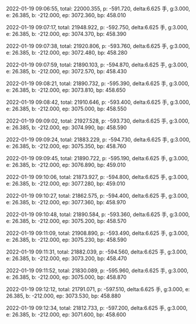 2022-01-19 09:06:55, total: 22000.355, p: -591.720, delta:6.625 手, g:3.000, e: 26.385, b: -212.000, ep: 3072.360, bp: 458.010

2022-01-19 09:07:17, total: 21948.922, p: -592.750, delta:6.625 手, g:3.000, e: 26.385, b: -212.000, ep: 3074.370, bp: 458.390

2022-01-19 09:07:38, total: 21920.806, p: -593.760, delta:6.625 手, g:3.000, e: 26.385, b: -212.000, ep: 3072.480, bp: 458.280

2022-01-19 09:07:59, total: 21890.103, p: -594.870, delta:6.625 手, g:3.000, e: 26.385, b: -212.000, ep: 3072.570, bp: 458.430

2022-01-19 09:08:21, total: 21890.732, p: -595.390, delta:6.625 手, g:3.000, e: 26.385, b: -212.000, ep: 3073.810, bp: 458.650

2022-01-19 09:08:42, total: 21910.646, p: -593.400, delta:6.625 手, g:3.000, e: 26.385, b: -212.000, ep: 3075.000, bp: 458.550

2022-01-19 09:09:02, total: 21927.528, p: -593.730, delta:6.625 手, g:3.000, e: 26.385, b: -212.000, ep: 3074.990, bp: 458.590

2022-01-19 09:09:24, total: 21883.229, p: -594.730, delta:6.625 手, g:3.000, e: 26.385, b: -212.000, ep: 3075.350, bp: 458.760

2022-01-19 09:09:45, total: 21890.722, p: -595.190, delta:6.625 手, g:3.000, e: 26.385, b: -212.000, ep: 3076.890, bp: 459.010

2022-01-19 09:10:06, total: 21873.927, p: -594.800, delta:6.625 手, g:3.000, e: 26.385, b: -212.000, ep: 3077.280, bp: 459.010

2022-01-19 09:10:27, total: 21862.575, p: -594.400, delta:6.625 手, g:3.000, e: 26.385, b: -212.000, ep: 3077.360, bp: 458.970

2022-01-19 09:10:48, total: 21890.584, p: -593.360, delta:6.625 手, g:3.000, e: 26.385, b: -212.000, ep: 3075.200, bp: 458.570

2022-01-19 09:11:09, total: 21908.890, p: -593.490, delta:6.625 手, g:3.000, e: 26.385, b: -212.000, ep: 3075.230, bp: 458.590

2022-01-19 09:11:31, total: 21882.039, p: -594.560, delta:6.625 手, g:3.000, e: 26.385, b: -212.000, ep: 3073.200, bp: 458.470

2022-01-19 09:11:52, total: 21830.089, p: -595.960, delta:6.625 手, g:3.000, e: 26.385, b: -212.000, ep: 3075.000, bp: 458.870

2022-01-19 09:12:12, total: 21791.071, p: -597.510, delta:6.625 手, g:3.000, e: 26.385, b: -212.000, ep: 3073.530, bp: 458.880

2022-01-19 09:12:34, total: 21812.733, p: -597.200, delta:6.625 手, g:3.000, e: 26.385, b: -212.000, ep: 3071.600, bp: 458.600
